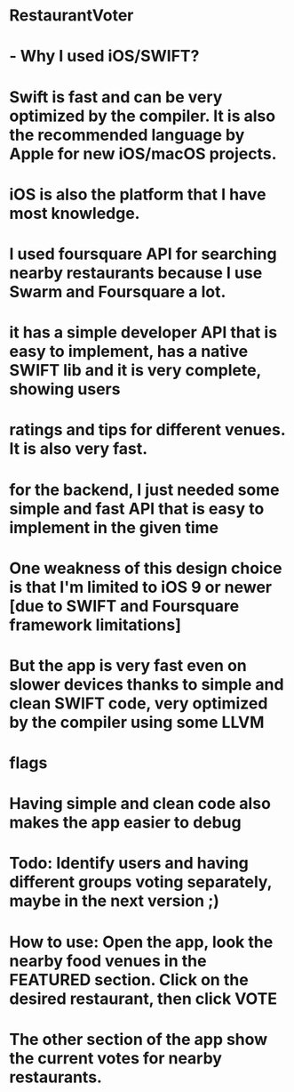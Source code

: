 # RestaurantVoter

# - Why I used iOS/SWIFT?
# Swift is fast and can be very optimized by the compiler. It is also the recommended language by Apple for new iOS/macOS projects.
# iOS is also the platform that I have most knowledge.
# I used foursquare API for searching nearby restaurants because I use Swarm and Foursquare a lot.
# it has a simple developer API that is easy to implement, has a native SWIFT lib and it is very complete, showing users 
# ratings and tips for different venues. It is also very fast.
# for the backend, I just needed some simple and fast API that is easy to implement in the given time
# One weakness of this design choice is that I'm limited to iOS 9 or newer [due to SWIFT and Foursquare framework limitations]
# But the app is very fast even on slower devices thanks to simple and clean SWIFT code, very optimized by the compiler using some LLVM
# flags
# Having simple and clean code also makes the app easier to debug
# Todo: Identify users and having different groups voting separately, maybe in the next version ;) 
# How to use: Open the app, look the nearby food venues in the FEATURED section. Click on the desired restaurant, then click VOTE
# The other section of the app show the current votes for nearby restaurants.

